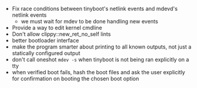 - Fix race conditions between tinyboot's netlink events and mdevd's netlink
  events
  - we must wait for mdev to be done handling new events
- Provide a way to edit kernel cmdline
- Don't allow clippy::new_ret_no_self lints
- better bootloader interface
- make the program smarter about printing to all known outputs, not just a
  statically configured output
- don't call oneshot `mdev -s` when tinyboot is not being ran explicitly on a
  tty
- when verified boot fails, hash the boot files and ask the user explicitly for
  confirmation on booting the chosen boot option
